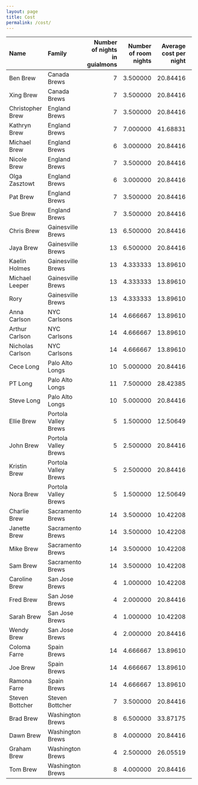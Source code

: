 ```yaml
---
layout: page
title: Cost
permalink: /cost/
---
```




|Name             |Family               | Number of nights in guialmons| Number of room nights| Average cost per night| Total lodging cost| Food and water| Total euros| Total dollars|
|:----------------|:--------------------|-----------------------------:|---------------------:|----------------------:|------------------:|--------------:|-----------:|-------------:|
|Ben Brew         |Canada Brews         |                             7|              3.500000|               20.84416|                146|             20|         166|           185|
|Xing Brew        |Canada Brews         |                             7|              3.500000|               20.84416|                146|             20|         166|           185|
|Christopher Brew |England Brews        |                             7|              3.500000|               20.84416|                146|             20|         166|           185|
|Kathryn Brew     |England Brews        |                             7|              7.000000|               41.68831|                292|             20|         312|           348|
|Michael Brew     |England Brews        |                             6|              3.000000|               20.84416|                125|             20|         145|           162|
|Nicole Brew      |England Brews        |                             7|              3.500000|               20.84416|                146|             20|         166|           185|
|Olga Zasztowt    |England Brews        |                             6|              3.000000|               20.84416|                125|             20|         145|           162|
|Pat Brew         |England Brews        |                             7|              3.500000|               20.84416|                146|             20|         166|           185|
|Sue Brew         |England Brews        |                             7|              3.500000|               20.84416|                146|             20|         166|           185|
|Chris Brew       |Gainesville Brews    |                            13|              6.500000|               20.84416|                271|             20|         291|           324|
|Jaya Brew        |Gainesville Brews    |                            13|              6.500000|               20.84416|                271|             20|         291|           324|
|Kaelin Holmes    |Gainesville Brews    |                            13|              4.333333|               13.89610|                181|             20|         201|           224|
|Michael Leeper   |Gainesville Brews    |                            13|              4.333333|               13.89610|                181|             20|         201|           224|
|Rory             |Gainesville Brews    |                            13|              4.333333|               13.89610|                181|             20|         201|           224|
|Anna Carlson     |NYC Carlsons         |                            14|              4.666667|               13.89610|                195|             20|         215|           240|
|Arthur Carlson   |NYC Carlsons         |                            14|              4.666667|               13.89610|                195|             20|         215|           240|
|Nicholas Carlson |NYC Carlsons         |                            14|              4.666667|               13.89610|                195|             20|         215|           240|
|Cece Long        |Palo Alto Longs      |                            10|              5.000000|               20.84416|                208|             20|         228|           254|
|PT Long          |Palo Alto Longs      |                            11|              7.500000|               28.42385|                313|             20|         333|           371|
|Steve Long       |Palo Alto Longs      |                            10|              5.000000|               20.84416|                208|             20|         228|           254|
|Ellie Brew       |Portola Valley Brews |                             5|              1.500000|               12.50649|                 63|             20|          83|            93|
|John Brew        |Portola Valley Brews |                             5|              2.500000|               20.84416|                104|             20|         124|           138|
|Kristin Brew     |Portola Valley Brews |                             5|              2.500000|               20.84416|                104|             20|         124|           138|
|Nora Brew        |Portola Valley Brews |                             5|              1.500000|               12.50649|                 63|             20|          83|            93|
|Charlie Brew     |Sacramento Brews     |                            14|              3.500000|               10.42208|                146|             20|         166|           185|
|Janette Brew     |Sacramento Brews     |                            14|              3.500000|               10.42208|                146|             20|         166|           185|
|Mike Brew        |Sacramento Brews     |                            14|              3.500000|               10.42208|                146|             20|         166|           185|
|Sam Brew         |Sacramento Brews     |                            14|              3.500000|               10.42208|                146|             20|         166|           185|
|Caroline Brew    |San Jose Brews       |                             4|              1.000000|               10.42208|                 42|             20|          62|            69|
|Fred Brew        |San Jose Brews       |                             4|              2.000000|               20.84416|                 83|             20|         103|           115|
|Sarah Brew       |San Jose Brews       |                             4|              1.000000|               10.42208|                 42|             20|          62|            69|
|Wendy Brew       |San Jose Brews       |                             4|              2.000000|               20.84416|                 83|             20|         103|           115|
|Coloma Farre     |Spain Brews          |                            14|              4.666667|               13.89610|                195|             20|         215|           240|
|Joe Brew         |Spain Brews          |                            14|              4.666667|               13.89610|                195|             20|         215|           240|
|Ramona Farre     |Spain Brews          |                            14|              4.666667|               13.89610|                195|             20|         215|           240|
|Steven Bottcher  |Steven Bottcher      |                             7|              3.500000|               20.84416|                146|             20|         166|           185|
|Brad Brew        |Washington Brews     |                             8|              6.500000|               33.87175|                271|             20|         291|           324|
|Dawn Brew        |Washington Brews     |                             8|              4.000000|               20.84416|                167|             20|         187|           209|
|Graham Brew      |Washington Brews     |                             4|              2.500000|               26.05519|                104|             20|         124|           138|
|Tom Brew         |Washington Brews     |                             8|              4.000000|               20.84416|                167|             20|         187|           209|